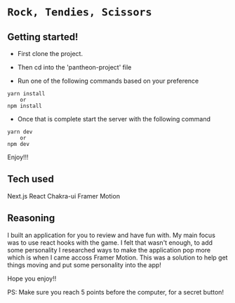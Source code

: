 # `Rock, Tendies, Scissors`

## Getting started!

- First clone the project.

- Then cd into the 'pantheon-project' file

- Run one of the following commands based on your preference

```
yarn install
    or
npm install
```

- Once that is complete start the server with the following command

```
yarn dev
    or
npm dev
```

Enjoy!!!

## Tech used

Next.js
React
Chakra-ui
Framer Motion

## Reasoning

I built an application for you to review and have fun with. My main focus was to use react hooks with the game. I felt that wasn't enough, to add some personality I researched ways to make the application pop more which is when I came accoss Framer Motion. This was a solution to help get things moving and put some personality into the app!

Hope you enjoy!!

PS: Make sure you reach 5 points before the computer, for a secret button!
